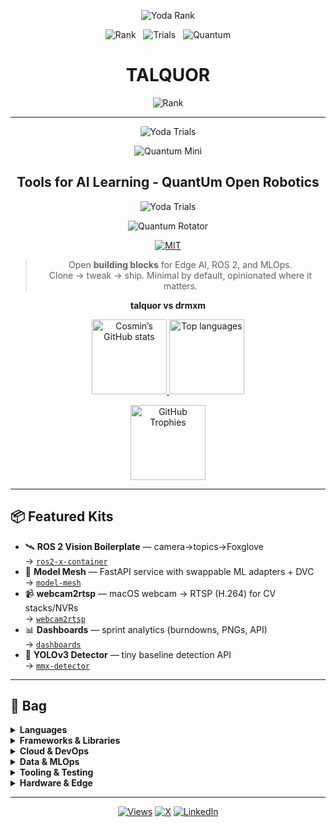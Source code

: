 <div align="center">
<!-- Top of README -->
<p align="center">
  <img
    alt="Yoda Rank"
    src="https://yoda-level-github-badge.vercel.app/api/user-rank?username=talquor&badge=1&xp=bar&streak=1&streakSource=hybrid&theme=jedi&logo=saber"
  />
</p>


<p align="center">
  <img alt="Rank"
       src="https://yoda-level-github-badge.vercel.app/api/user-rank?username=talquor&badge=1&xp=dots&streak=1&streakSource=hybrid&theme=sith&logo=galaxy"/>
  &nbsp;
  <img alt="Trials"
       src="https://yoda-level-github-badge.vercel.app/api/trials?username=talquor&theme=sith"/>
  &nbsp;
  <img alt="Quantum"
       src="https://yoda-level-github-badge.vercel.app/api/qrotator-mini?username=talquor&theme=sith&xpStyle=bar&frame=entanglement"/>
</p>

# TALQUOR  


![Rank](https://yoda-level-github-badge.vercel.app/api/user-rank?username=talquor&badge=1&xp=bar&streak=1&streakSource=hybrid&theme=jedi&logo=saber)


------

![Yoda Trials](https://yoda-level-github-badge.vercel.app/api/trials?username=talquor&detailed=1&cols=3&theme=sith)


![Quantum Mini](https://yoda-level-github-badge.vercel.app/api/qrotator-mini?username=talquor&theme=jedi&dur=4&streak=1&xpMode=commits&xpPer=10&levelSize=100&windowDays=30)


## Tools for AI Learning - QuantUm Open Robotics


![Yoda Trials](https://yoda-level-github-badge.vercel.app/api/trials?username=talquor&theme=jedi)


![Quantum Rotator](https://yoda-level-github-badge.vercel.app/api/qrotator?size=lg&theme=sith&dur=8)

[![MIT](https://img.shields.io/badge/License-MIT-green.svg?style=flat-square)](./LICENSE)

> Open **building blocks** for Edge AI, ROS 2, and MLOps.  
> Clone → tweak → ship. Minimal by default, opinionated where it matters.


**talquor vs drmxm**
  

  <p>
    <a href="https://github.com/talquor">
      <img height="120" src="https://github-readme-stats.vercel.app/api?username=talquor&theme=dracula&show_icons=true&include_all_commits=true&count_private=true&hide_border=true" alt="Cosmin’s GitHub stats" />
    </a>
    <a href="https://github.com/talquor">
      <img height="120" src="https://github-readme-stats.vercel.app/api/top-langs/?username=talquor&layout=compact&theme=dracula&hide_border=true" alt="Top languages" />
    </a>
  </p>
  <p>
    <img height="120" src="https://github-profile-trophy.vercel.app/?username=talquor&theme=dracula&no-frame=true&margin-w=5&rank=-&row=2" alt="GitHub Trophies" />
  </p>
</div>

---

## 📦 Featured Kits
- 🛰 **ROS 2 Vision Boilerplate** — camera→topics→Foxglove  
  → [`ros2-x-container`](https://github.com/talquor/ros2-x-container)
- 🤖 **Model Mesh** — FastAPI service with swappable ML adapters + DVC  
  → [`model-mesh`](https://github.com/talquor/model-mesh)
- 📹 **webcam2rtsp** — macOS webcam → RTSP (H.264) for CV stacks/NVRs  
  → [`webcam2rtsp`](https://github.com/talquor/webcam2rtsp)
- 📊 **Dashboards** — sprint analytics (burndowns, PNGs, API)  
  → [`dashboards`](https://github.com/talquor/dashboards)
- 🐉 **YOLOv3 Detector** — tiny baseline detection API  
  → [`mmx-detector`](https://github.com/talquor/mmx-detector)

---

## 🧰 Bag

<details>
<summary><b>Languages</b></summary>
<br>
<img src="https://img.shields.io/badge/Python-3776AB?logo=python&logoColor=white" />
<img src="https://img.shields.io/badge/Java-007396?logo=java&logoColor=white" />
<img src="https://img.shields.io/badge/C++-00599C?logo=cplusplus&logoColor=white" />
<img src="https://img.shields.io/badge/TypeScript-3178C6?logo=typescript&logoColor=white" />
<img src="https://img.shields.io/badge/JavaScript-333?logo=javascript&logoColor=F7DF1E" />
<img src="https://img.shields.io/badge/SQL-025E8C?logo=postgresql&logoColor=white" />
<img src="https://img.shields.io/badge/Bash-121011?logo=gnubash&logoColor=white" />
</details>

<details>
<summary><b>Frameworks & Libraries</b></summary>
<br>
<img src="https://img.shields.io/badge/FastAPI-009688?logo=fastapi&logoColor=white" />
<img src="https://img.shields.io/badge/Flask-000000?logo=flask&logoColor=white" />
<img src="https://img.shields.io/badge/SpringBoot-6DB33F?logo=springboot&logoColor=white" />
<img src="https://img.shields.io/badge/ROS2-22314E?logo=ros&logoColor=white" />
<img src="https://img.shields.io/badge/OpenCV-5C3EE8?logo=opencv&logoColor=white" />
<img src="https://img.shields.io/badge/PyTorch-EE4C2C?logo=pytorch&logoColor=white" />
<img src="https://img.shields.io/badge/TensorFlow-FF6F00?logo=tensorflow&logoColor=white" />
</details>

<details>
<summary><b>Cloud & DevOps</b></summary>
<br>
<img src="https://img.shields.io/badge/AWS-232F3E?logo=amazon-aws&logoColor=white" />
<img src="https://img.shields.io/badge/Azure-0078D4?logo=microsoft-azure&logoColor=white" />
<img src="https://img.shields.io/badge/GCP-4285F4?logo=google-cloud&logoColor=white" />
<img src="https://img.shields.io/badge/Kubernetes-326CE5?logo=kubernetes&logoColor=white" />
<img src="https://img.shields.io/badge/Docker-2496ED?logo=docker&logoColor=white" />
<img src="https://img.shields.io/badge/GitHub_Actions-2088FF?logo=github-actions&logoColor=white" />
</details>

<details>
<summary><b>Data & MLOps</b></summary>
<br>
<img src="https://img.shields.io/badge/DVC-945DD6?logo=dvc&logoColor=white" />
<img src="https://img.shields.io/badge/MLflow-0194E2?logo=mlflow&logoColor=white" />
<img src="https://img.shields.io/badge/FiftyOne-593D88?logo=fiftyone&logoColor=white" />
<img src="https://img.shields.io/badge/PostgreSQL-336791?logo=postgresql&logoColor=white" />
<img src="https://img.shields.io/badge/MySQL-4479A1?logo=mysql&logoColor=white" />
</details>

<details>
<summary><b>Tooling & Testing</b></summary>
<br>
<img src="https://img.shields.io/badge/OSGi-Microservices-5A5A5A?style=flat&logo=eclipseide&logoColor=white" />
<img src="https://img.shields.io/badge/Maven-Apache-DC382D?logo=apachemaven&logoColor=white" />
<img src="https://img.shields.io/badge/JUnit-5-25A162?logo=junit5&logoColor=white" />
<img src="https://img.shields.io/badge/Mockito-Unit%20Testing-239120?logo=testing-library&logoColor=white" />
</details>

<details>
<summary><b>Hardware & Edge</b></summary>
<br>
<img src="https://img.shields.io/badge/NVIDIA-Jetson-76B900?logo=nvidia&logoColor=white" />
<img src="https://img.shields.io/badge/Raspberry%20Pi-A22846?logo=raspberrypi&logoColor=white" />
<img src="https://img.shields.io/badge/Arduino-00979D?logo=arduino&logoColor=white" />
<img src="https://img.shields.io/badge/ROS2-Humble-22314E?logo=ros&logoColor=white" />
</details>

---

<div align="center">

[![Views](https://komarev.com/ghpvc/?username=talquor&color=brightgreen&style=flat-square)]()
[![X](https://img.shields.io/badge/X-000000?style=flat-square&logo=x&logoColor=white)](https://x.com/CosminBMemetea)
[![LinkedIn](https://img.shields.io/badge/LinkedIn-0A66C2?style=flat-square&logo=linkedin&logoColor=white)](https://linkedin.com/in/cosmin-bogdan-memetea-6450a7bb/)

</div>

